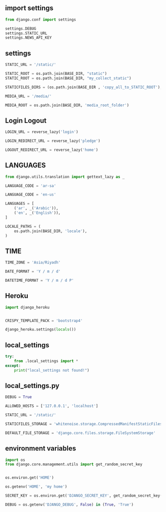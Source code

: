 ## import settings
```python
from django.conf import settings

settings.DEBUG
settings.STATIC_URL
settings.NEWS_API_KEY
```


## settings
```python
STATIC_URL = '/static/'

STATIC_ROOT = os.path.join(BASE_DIR, "static")
STATIC_ROOT = os.path.join(BASE_DIR, "my_collect_static")

STATICFILES_DIRS = (os.path.join(BASE_DIR , 'copy_all_to_STATIC_ROOT'), )

MEDIA_URL = '/media/'

MEDIA_ROOT = os.path.join(BASE_DIR, 'media_root_folder')
```

## Login Logout
```python
LOGIN_URL = reverse_lazy('login')

LOGIN_REDIRECT_URL = reverse_lazy('pledge')

LOGOUT_REDIRECT_URL = reverse_lazy('home')
```



## LANGUAGES
```python
from django.utils.translation import gettext_lazy as _

LANGUAGE_CODE = 'ar-sa'

LANGUAGE_CODE = 'en-us'

LANGUAGES = [
    ('ar', _('Arabic')),
    ('en', _('English')),
]

LOCALE_PATHS = (
    os.path.join(BASE_DIR, 'locale'),
)
```


## TIME
```python
TIME_ZONE = 'Asia/Riyadh'

DATE_FORMAT = 'Y / m / d'

DATETIME_FORMAT = 'Y / m / d P'
```


## Heroku
```python
import django_heroku


CRISPY_TEMPLATE_PACK = 'bootstrap4'

django_heroku.settings(locals())
```


## local_settings
```python
try:
    from .local_settings import *
except:
    print("local_settings not found!")
```


## local_settings.py
```python
DEBUG = True

ALLOWED_HOSTS = ['127.0.0.1', 'localhost']

STATIC_URL = '/static/'

STATICFILES_STORAGE = 'whitenoise.storage.CompressedManifestStaticFilesStorage'

DEFAULT_FILE_STORAGE = 'django.core.files.storage.FileSystemStorage'
```


## environment variables
```python
import os
from django.core.management.utils import get_random_secret_key


os.environ.get('HOME')

os.getenv('HOME', 'my home')

SECRET_KEY = os.environ.get('DJANGO_SECRET_KEY', get_random_secret_key())

DEBUG = os.getenv('DJANGO_DEBUG', False) in (True, 'True')
```
